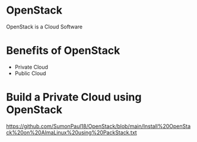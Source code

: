 # OpenStack
OpenStack is a Cloud Software
# Benefits of OpenStack
- Private Cloud
- Public Cloud
# Build a Private Cloud using OpenStack

https://github.com/SumonPaul18/OpenStack/blob/main/Install%20OpenStack%20on%20AlmaLinux%20using%20PackStack.txt
